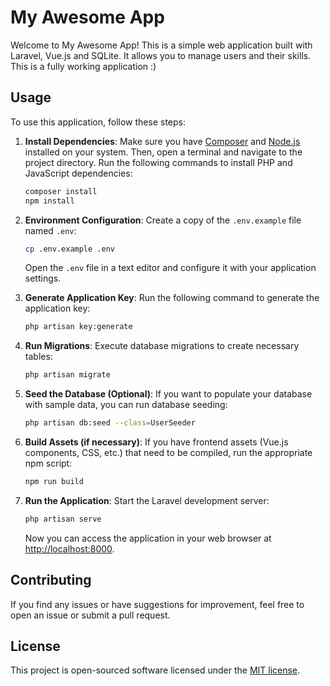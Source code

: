 # My Awesome App

Welcome to My Awesome App! This is a simple web application built with Laravel, Vue.js and SQLite. It allows you to manage users and their skills. This is a fully working application :)

## Usage

To use this application, follow these steps:

1. **Install Dependencies**: Make sure you have [Composer](https://getcomposer.org/) and [Node.js](https://nodejs.org/) installed on your system. Then, open a terminal and navigate to the project directory. Run the following commands to install PHP and JavaScript dependencies:

    ```bash
    composer install
    npm install
    ```

2. **Environment Configuration**: Create a copy of the `.env.example` file named `.env`:

    ```bash
    cp .env.example .env
    ```

   Open the `.env` file in a text editor and configure it with your application settings.

3. **Generate Application Key**: Run the following command to generate the application key:

    ```bash
    php artisan key:generate
    ```

4. **Run Migrations**: Execute database migrations to create necessary tables:

    ```bash
    php artisan migrate
    ```

5. **Seed the Database (Optional)**: If you want to populate your database with sample data, you can run database seeding:

    ```bash
    php artisan db:seed --class=UserSeeder
    ```

6. **Build Assets (if necessary)**: If you have frontend assets (Vue.js components, CSS, etc.) that need to be compiled, run the appropriate npm script:

    ```bash
    npm run build
    ```

7. **Run the Application**: Start the Laravel development server:

    ```bash
    php artisan serve
    ```

   Now you can access the application in your web browser at [http://localhost:8000](http://localhost:8000).

## Contributing

If you find any issues or have suggestions for improvement, feel free to open an issue or submit a pull request.

## License

This project is open-sourced software licensed under the [MIT license](LICENSE).
